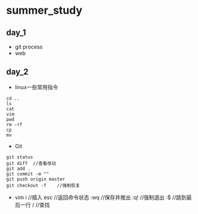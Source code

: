 # summer_study

## day_1
- git process
- web
## day_2
- linux一些常用指令
```
cd ..
ls
cat
vim
pwd
rm -rf
cp
mv

```
- Git
```
git status
git diff  //查看改动
git add .
git commit -m ""
git push origin master
git checkout -f    //强制恢复

```
- vim
i  //插入
esc  //返回命令状态
:wq  //保存并推出
:q!  //强制退出
:$  //跳到最后一行
/  //查找
